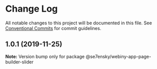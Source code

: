 # Change Log

All notable changes to this project will be documented in this file.
See [Conventional Commits](https://conventionalcommits.org) for commit guidelines.

## 1.0.1 (2019-11-25)

**Note:** Version bump only for package @se7ensky/webiny-app-page-builder-slider
